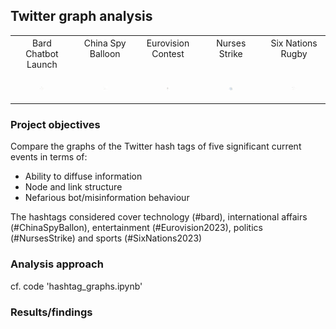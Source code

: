 ## Twitter graph analysis

<table>
  <tr>
    <th style="vertical-align: top; font-weight: normal;">Bard Chatbot Launch</th>
    <th style="vertical-align: top; font-weight: normal;">China Spy Balloon</th>
    <th style="vertical-align: top; font-weight: normal;">Eurovision Contest</th>
    <th style="vertical-align: top; font-weight: normal;">Nurses Strike</th>
    <th style="vertical-align: top; font-weight: normal;">Six Nations Rugby</th>
  </tr>
  <tr>
    <td>
      <figure>
        <img src="images/bard.png" width="200" alt="Bard Chatbot Launch 2023">
      </figure>
    </td>
    <td>
      <figure>
        <img src="images/ChinaSpyBalloon.png" width="200" alt="China Spy Balloon 2023">
      </figure>
    </td>
    <td>
      <figure>
        <img src="images/Eurovision.png" width="200" alt="Eurovision Song Contest 2023">
      </figure>
    </td>
    <td>
      <figure>
        <img src="images/NursesStrike.png" width="200" alt="Nurses Strike of 2023">
      </figure>
    </td>
    <td>
      <figure>
        <img src="images/SixNations.png" width="200" alt="Six Nations Rugby Tournament 2023">
      </figure>
    </td>
  </tr>
</table>

### Project objectives

Compare the graphs of the Twitter hash tags of five significant current events in terms of:

- Ability to diffuse information
- Node and link structure
- Nefarious bot/misinformation behaviour

The hashtags considered cover technology (#bard), international affairs (#ChinaSpyBallon), entertainment (#Eurovision2023), politics (#NursesStrike) and sports (#SixNations2023)
  
### Analysis approach

cf. code 'hashtag_graphs.ipynb'

### Results/findings

